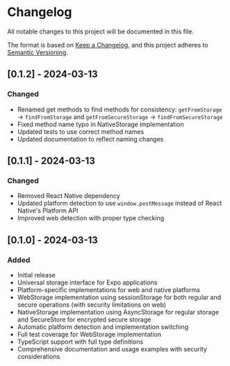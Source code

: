 # Changelog

All notable changes to this project will be documented in this file.

The format is based on [Keep a Changelog](https://keepachangelog.com/en/1.0.0/),
and this project adheres to [Semantic Versioning](https://semver.org/spec/v2.0.0.html).

## [0.1.2] - 2024-03-13

### Changed
- Renamed get methods to find methods for consistency: `getFromStorage` → `findFromStorage` and `getFromSecureStorage` → `findFromSecureStorage`
- Fixed method name typo in NativeStorage implementation
- Updated tests to use correct method names
- Updated documentation to reflect naming changes

## [0.1.1] - 2024-03-13

### Changed
- Removed React Native dependency
- Updated platform detection to use `window.postMessage` instead of React Native's Platform API
- Improved web detection with proper type checking

## [0.1.0] - 2024-03-13

### Added
- Initial release
- Universal storage interface for Expo applications
- Platform-specific implementations for web and native platforms
- WebStorage implementation using sessionStorage for both regular and secure operations (with security limitations on web)
- NativeStorage implementation using AsyncStorage for regular storage and SecureStore for encrypted secure storage
- Automatic platform detection and implementation switching
- Full test coverage for WebStorage implementation
- TypeScript support with full type definitions
- Comprehensive documentation and usage examples with security considerations